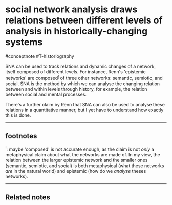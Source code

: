# social network analysis draws relations between different levels of analysis in historically-changing systems
#conceptnote #T-historiography 

SNA can be used to track relations and dynamic changes of a network, itself composed of different levels. For instance, Renn's 'epistemic networks' are composed<sup>[!](#footnotes)</sup> of three other networks: semantic, semiotic, and social. SNA is the method by which we can analyse the changing relation between and within levels through history, for example, the relation between social and mental processes.

There's a further claim by Renn that SNA can also be used to analyse these relations in a quantitative manner, but I yet have to understand how exactly this is done.


--- 

## footnotes
<sup>!</sup>:  maybe 'composed' is not accurate enough, as the claim is not *only* a metaphysical claim about what the networks are made of. In my view, the relation between the larger epistemic network and the smaller ones (semantic, semiotic, and social) is both metaphysical (what these networks *are* in the natural world) and epistemic (how do we *analyse* theses networks).



---

Related notes
- 

